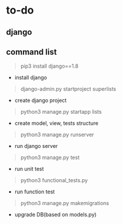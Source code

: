 # to-do
## django
## command list

> pip3 install django==1.8
  - install django

> django-admin.py startproject superlists
  - create django project

> python3 manage.py startapp lists
  - create model, view, tests structure

> python3 manage.py runserver
  - run django server

> python3 manage.py test
  - run unit test

> python3 functional_tests.py
  - run function test

> python3 manage.py makemigrations
  - upgrade DB(based on models.py)